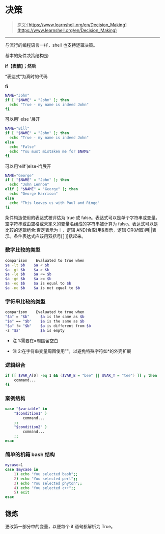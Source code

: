 # 决策

> 原文:[https://www.learnshell.org/en/Decision_Making](https://www.learnshell.org/en/Decision_Making)

* * *

与流行的编程语言一样，shell 也支持逻辑决策。

基本的条件决策结构是:

**if【表情】；然后**

“表达式”为真时的代码

**fi**

```sh
NAME="John"
if [ "$NAME" = "John" ]; then
  echo "True - my name is indeed John"
fi 
```

可以用' else '展开

```sh
NAME="Bill"
if [ "$NAME" = "John" ]; then
  echo "True - my name is indeed John"
else
  echo "False"
  echo "You must mistaken me for $NAME"
fi 
```

可以用‘elif’(else-if)展开

```sh
NAME="George"
if [ "$NAME" = "John" ]; then
  echo "John Lennon"
elif [ "$NAME" = "George" ]; then
  echo "George Harrison"
else
  echo "This leaves us with Paul and Ringo"
fi 
```

条件构造使用的表达式被评估为 true 或 false。表达式可以是单个字符串或变量。空字符串或由空格或未定义的变量名组成的字符串被计算为 false。表达式可以是比较的逻辑组合:否定表示为！，逻辑 AND(合取)用&表示，逻辑 OR(析取)用||表示。条件表达式应该用双括号[[ ]]括起来。

### 数字比较的类型

```sh
comparison    Evaluated to true when
$a -lt $b    $a < $b
$a -gt $b    $a > $b
$a -le $b    $a <= $b
$a -ge $b    $a >= $b
$a -eq $b    $a is equal to $b
$a -ne $b    $a is not equal to $b 
```

### 字符串比较的类型

```sh
comparison    Evaluated to true when
"$a" = "$b"     $a is the same as $b
"$a" == "$b"    $a is the same as $b
"$a" != "$b"    $a is different from $b
-z "$a"         $a is empty 
```

*   注 1:需要在=周围留空白

*   注 2:在字符串变量周围使用""，以避免特殊字符如*的外壳扩展

### 逻辑组合

```sh
if [[ $VAR_A[0] -eq 1 && ($VAR_B = "bee" || $VAR_T = "tee") ]] ; then
    command...
fi 
```

### 案例结构

```sh
case "$variable" in
    "$condition1" )
        command...
    ;;
    "$condition2" )
        command...
    ;;
esac 
```

### 简单的机箱 bash 结构

```sh
mycase=1
case $mycase in
    1) echo "You selected bash";;
    2) echo "You selected perl";;
    3) echo "You selected phyton";;
    4) echo "You selected c++";;
    5) exit
esac 
```

## 锻炼

更改第一部分中的变量，以便每个 if 语句都解析为 True。